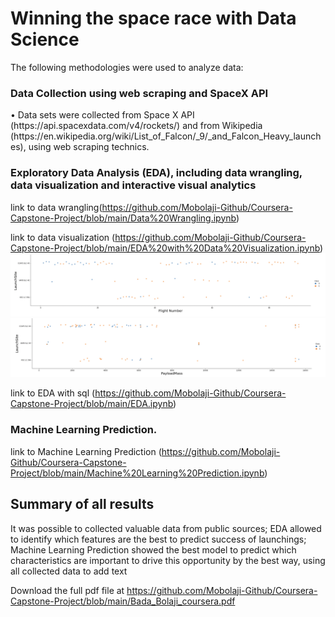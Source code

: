 # Winning the space race with Data Science

The following methodologies were used to analyze data:

<h3>Data Collection using web scraping and SpaceX API</h3>
  • Data sets were collected from Space X API (https://api.spacexdata.com/v4/rockets/) and
from Wikipedia
(https://en.wikipedia.org/wiki/List_of_Falcon/_9/_and_Falcon_Heavy_launches), using
web scraping technics.

<h3>Exploratory Data Analysis (EDA), including data wrangling, data visualization and
interactive visual analytics</h3>

link to data wrangling(https://github.com/Mobolaji-Github/Coursera-Capstone-Project/blob/main/Data%20Wrangling.ipynb)

link to data visualization (https://github.com/Mobolaji-Github/Coursera-Capstone-Project/blob/main/EDA%20with%20Data%20Visualization.ipynb)
<img src="https://github.com/Mobolaji-Github/Coursera-Capstone-Project/blob/main/screenshot/Screenshot%202022-06-26%20at%2016.47.23.png">
<img src="https://github.com/Mobolaji-Github/Coursera-Capstone-Project/blob/main/screenshot/Screenshot%202022-06-26%20at%2016.47.40.png">

link to EDA with sql (https://github.com/Mobolaji-Github/Coursera-Capstone-Project/blob/main/EDA.ipynb)

<h3>Machine Learning Prediction.</h3>

link to Machine Learning Prediction (https://github.com/Mobolaji-Github/Coursera-Capstone-Project/blob/main/Machine%20Learning%20Prediction.ipynb)

<h2>Summary of all results</h2>

It was possible to collected valuable data from public sources;
EDA allowed to identify which features are the best to predict success of
launchings;
Machine Learning Prediction showed the best model to predict which
characteristics are important to drive this opportunity by the best way, using all
collected data to add text

Download the full pdf file at https://github.com/Mobolaji-Github/Coursera-Capstone-Project/blob/main/Bada_Bolaji_coursera.pdf
